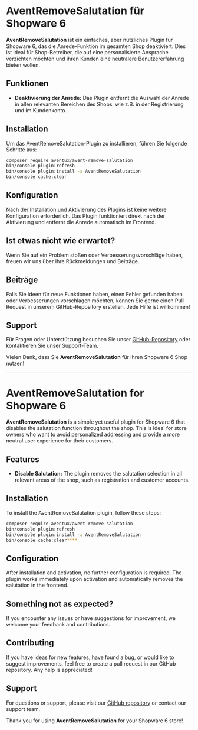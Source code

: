 # AventRemoveSalutation für Shopware 6

**AventRemoveSalutation** ist ein einfaches, aber nützliches Plugin für Shopware 6, das die Anrede-Funktion im gesamten Shop deaktiviert. Dies ist ideal für Shop-Betreiber, die auf eine personalisierte Ansprache verzichten möchten und ihren Kunden eine neutralere Benutzererfahrung bieten wollen.

## Funktionen

- **Deaktivierung der Anrede:** Das Plugin entfernt die Auswahl der Anrede in allen relevanten Bereichen des Shops, wie z.B. in der Registrierung und im Kundenkonto.

## Installation

Um das AventRemoveSalutation-Plugin zu installieren, führen Sie folgende Schritte aus:

```bash
composer require aventux/avent-remove-salutation
bin/console plugin:refresh
bin/console plugin:install -a AventRemoveSalutation
bin/console cache:clear
```

## Konfiguration
Nach der Installation und Aktivierung des Plugins ist keine weitere Konfiguration erforderlich. Das Plugin funktioniert direkt nach der Aktivierung und entfernt die Anrede automatisch im Frontend.

## Ist etwas nicht wie erwartet?
Wenn Sie auf ein Problem stoßen oder Verbesserungsvorschläge haben, freuen wir uns über Ihre Rückmeldungen und Beiträge.

## Beiträge
Falls Sie Ideen für neue Funktionen haben, einen Fehler gefunden haben oder Verbesserungen vorschlagen möchten, können Sie gerne einen Pull Request in unserem GitHub-Repository erstellen. Jede Hilfe ist willkommen!

## Support
Für Fragen oder Unterstützung besuchen Sie unser [GitHub-Repository](https://github.com/aventux/avent-remove-salutation) oder kontaktieren Sie unser Support-Team.

Vielen Dank, dass Sie **AventRemoveSalutation** für Ihren Shopware 6 Shop nutzen!
_ _ _ _ _ _ _ _ _ _
# AventRemoveSalutation for Shopware 6

**AventRemoveSalutation** is a simple yet useful plugin for Shopware 6 that disables the salutation function throughout the shop. This is ideal for store owners who want to avoid personalized addressing and provide a more neutral user experience for their customers.

## Features

- **Disable Salutation:** The plugin removes the salutation selection in all relevant areas of the shop, such as registration and customer accounts.

## Installation

To install the AventRemoveSalutation plugin, follow these steps:

```bash
composer require aventux/avent-remove-salutation
bin/console plugin:refresh
bin/console plugin:install -a AventRemoveSalutation
bin/console cache:clear****
```
## Configuration
After installation and activation, no further configuration is required. The plugin works immediately upon activation and automatically removes the salutation in the frontend.

## Something not as expected?
If you encounter any issues or have suggestions for improvement, we welcome your feedback and contributions.

## Contributing
If you have ideas for new features, have found a bug, or would like to suggest improvements, feel free to create a pull request in our GitHub repository. Any help is appreciated!

## Support
For questions or support, please visit our [GitHub repository](https://github.com/aventux/avent-remove-salutation) or contact our support team.

Thank you for using **AventRemoveSalutation** for your Shopware 6 store!